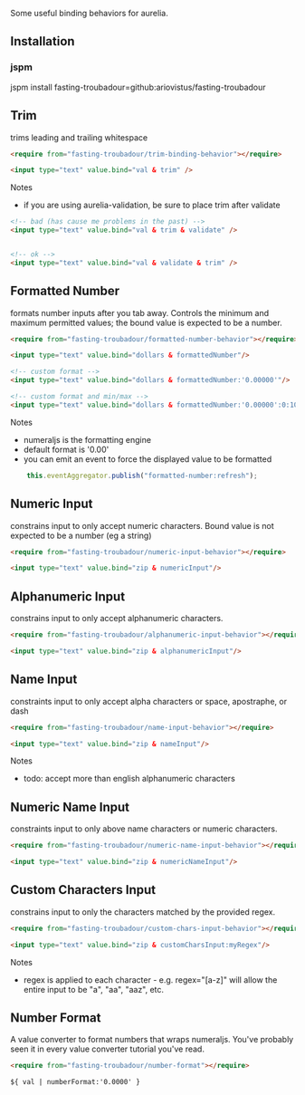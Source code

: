 Some useful binding behaviors for aurelia.


## Installation

### jspm

jspm install fasting-troubadour=github:ariovistus/fasting-troubadour

## Trim

trims leading and trailing whitespace

```html
<require from="fasting-troubadour/trim-binding-behavior"></require>

<input type="text" value.bind="val & trim" />
```

Notes
- if you are using aurelia-validation, be sure to place trim after validate

```html
<!-- bad (has cause me problems in the past) -->
<input type="text" value.bind="val & trim & validate" />


<!-- ok -->
<input type="text" value.bind="val & validate & trim" />
```

## Formatted Number

formats number inputs after you tab away. Controls the minimum and maximum permitted values; the bound value is expected to be a number.

```html
<require from="fasting-troubadour/formatted-number-behavior"></require>

<input type="text" value.bind="dollars & formattedNumber"/>

<!-- custom format -->
<input type="text" value.bind="dollars & formattedNumber:'0.00000'"/>

<!-- custom format and min/max -->
<input type="text" value.bind="dollars & formattedNumber:'0.00000':0:1000000"/>
```

Notes
- numeraljs is the formatting engine
- default format is '0.00'
- you can emit an event to force the displayed value to be formatted

```js
    this.eventAggregator.publish("formatted-number:refresh");
```


## Numeric Input

constrains input to only accept numeric characters. Bound value is not expected to be a number (eg a string)

```html
<require from="fasting-troubadour/numeric-input-behavior"></require>

<input type="text" value.bind="zip & numericInput"/>
```

## Alphanumeric Input

constrains input to only accept alphanumeric characters. 

```html
<require from="fasting-troubadour/alphanumeric-input-behavior"></require>

<input type="text" value.bind="zip & alphanumericInput"/>
```

## Name Input

constraints input to only accept alpha characters or space, apostraphe, or dash

```html
<require from="fasting-troubadour/name-input-behavior"></require>

<input type="text" value.bind="zip & nameInput"/>
```

Notes
- todo: accept more than english alphanumeric characters

## Numeric Name Input

constraints input to only above name characters or numeric characters.

```html
<require from="fasting-troubadour/numeric-name-input-behavior"></require>

<input type="text" value.bind="zip & numericNameInput"/>
```

## Custom Characters Input

constrains input to only the characters matched by the provided regex.

```html
<require from="fasting-troubadour/custom-chars-input-behavior"></require>

<input type="text" value.bind="zip & customCharsInput:myRegex"/>
```

Notes
- regex is applied to each character - e.g. regex="[a-z]" will allow the entire input to be "a", "aa", "aaz", etc.

## Number Format

A value converter to format numbers that wraps numeraljs. You've probably seen it in every value converter tutorial you've read.

```html
<require from="fasting-troubadour/number-format"></require>

${ val | numberFormat:'0.0000' }
```
